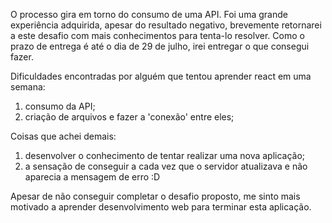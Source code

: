 O processo gira em torno do consumo de uma API.
Foi uma grande experiência adquirida, apesar do resultado negativo, brevemente retornarei a este desafio com mais conhecimentos para tenta-lo resolver.
Como o prazo de entrega é até o dia de 29 de julho, irei entregar o que consegui fazer.

Dificuldades encontradas por alguém que tentou aprender react em uma semana:
 1. consumo da API;
 2. criação de arquivos e fazer a 'conexão' entre eles;

Coisas que achei demais:
 1. desenvolver o conhecimento de tentar realizar uma nova aplicação;
 2. a sensação de conseguir a cada vez que o servidor atualizava e não aparecia a mensagem de erro :D
 
Apesar de não conseguir completar o desafio proposto, me sinto mais motivado a aprender desenvolvimento web para terminar esta aplicação. 
